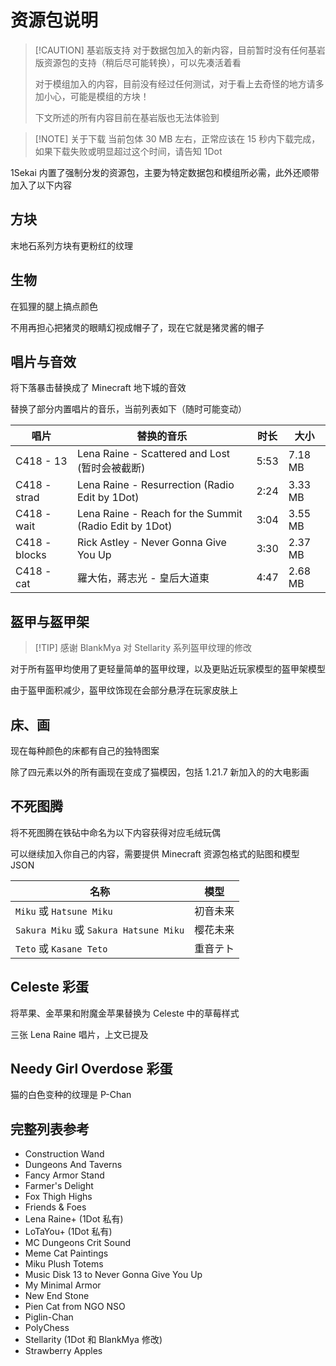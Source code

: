 # 资源包说明

> [!CAUTION] 基岩版支持
> 对于数据包加入的新内容，目前暂时没有任何基岩版资源包的支持（稍后尽可能转换），可以先凑活着看
>
> 对于模组加入的内容，目前没有经过任何测试，对于看上去奇怪的地方请多加小心，可能是模组的方块！
>
> 下文所述的所有内容目前在基岩版也无法体验到

> [!NOTE] 关于下载
> 当前包体 30 MB 左右，正常应该在 15 秒内下载完成，如果下载失败或明显超过这个时间，请告知 1Dot

1Sekai 内置了强制分发的资源包，主要为特定数据包和模组所必需，此外还顺带加入了以下内容

## 方块

末地石系列方块有更粉红的纹理

## 生物

在狐狸的腿上搞点颜色

不用再担心把猪灵的眼睛幻视成帽子了，现在它就是猪灵酱的帽子

## 唱片与音效

将下落暴击替换成了 Minecraft 地下城的音效

替换了部分内置唱片的音乐，当前列表如下（随时可能变动）

| 唱片          | 替换的音乐                                             | 时长 | 大小    |
| ------------- | ------------------------------------------------------ | ---- | ------- |
| C418 - 13     | Lena Raine - Scattered and Lost (暂时会被截断)         | 5:53 | 7.18 MB |
| C418 - strad  | Lena Raine - Resurrection (Radio Edit by 1Dot)         | 2:24 | 3.33 MB |
| C418 - wait   | Lena Raine - Reach for the Summit (Radio Edit by 1Dot) | 3:04 | 3.55 MB |
| C418 - blocks | Rick Astley - Never Gonna Give You Up                  | 3:30 | 2.37 MB |
| C418 - cat    | 羅大佑，蔣志光 - 皇后大道東                            | 4:47 | 2.68 MB |

## 盔甲与盔甲架

> [!TIP] 感谢 BlankMya 对 Stellarity 系列盔甲纹理的修改

对于所有盔甲均使用了更轻量简单的盔甲纹理，以及更贴近玩家模型的盔甲架模型

由于盔甲面积减少，盔甲纹饰现在会部分悬浮在玩家皮肤上

## 床、画

现在每种颜色的床都有自己的独特图案

除了四元素以外的所有画现在变成了猫模因，包括 1.21.7 新加入的的大电影画

## 不死图腾

将不死图腾在铁砧中命名为以下内容获得对应毛绒玩偶

可以继续加入你自己的内容，需要提供 Minecraft 资源包格式的贴图和模型 JSON

| 名称                                   | 模型     |
| -------------------------------------- | -------- |
| `Miku` 或 `Hatsune Miku`               | 初音未来 |
| `Sakura Miku` 或 `Sakura Hatsune Miku` | 樱花未来 |
| `Teto` 或 `Kasane Teto`                | 重音テト |

## Celeste 彩蛋

将苹果、金苹果和附魔金苹果替换为 Celeste 中的草莓样式

三张 Lena Raine 唱片，上文已提及

## Needy Girl Overdose 彩蛋

猫的白色变种的纹理是 P-Chan

## 完整列表参考

- Construction Wand
- Dungeons And Taverns
- Fancy Armor Stand
- Farmer's Delight
- Fox Thigh Highs
- Friends & Foes
- Lena Raine+ (1Dot 私有)
- LoTaYou+ (1Dot 私有)
- MC Dungeons Crit Sound
- Meme Cat Paintings
- Miku Plush Totems
- Music Disk 13 to Never Gonna Give You Up
- My Minimal Armor
- New End Stone
- Pien Cat from NGO NSO
- Piglin-Chan
- PolyChess
- Stellarity (1Dot 和 BlankMya 修改)
- Strawberry Apples

